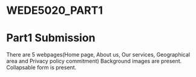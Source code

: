 # WEDE5020_PART1
# Part1 Submission
There are 5 webpages(Home page, About us, Our services, Geographical area and Privacy policy commitment)
Background images are present. 
Collapsable form is present.
